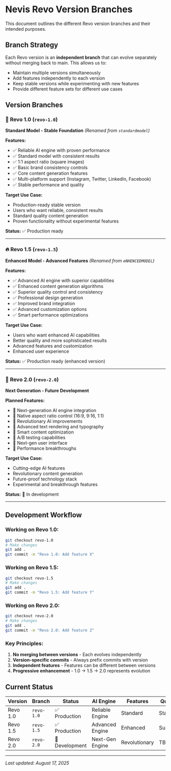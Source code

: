 # Nevis Revo Version Branches

This document outlines the different Revo version branches and their intended purposes.

## Branch Strategy

Each Revo version is an **independent branch** that can evolve separately without merging back to main. This allows us to:
- Maintain multiple versions simultaneously
- Add features independently to each version
- Keep stable versions while experimenting with new features
- Provide different feature sets for different use cases

## Version Branches

### 🚀 **Revo 1.0** (`revo-1.0`)
**Standard Model - Stable Foundation**
*(Renamed from `standardmodel`)*

**Features:**
- ✅ Reliable AI engine with proven performance
- ✅ Standard model with consistent results
- ✅ 1:1 aspect ratio (square images)
- ✅ Basic brand consistency controls
- ✅ Core content generation features
- ✅ Multi-platform support (Instagram, Twitter, LinkedIn, Facebook)
- ✅ Stable performance and quality

**Target Use Case:**
- Production-ready stable version
- Users who want reliable, consistent results
- Standard quality content generation
- Proven functionality without experimental features

**Status:** ✅ Production ready

---

### 🔥 **Revo 1.5** (`revo-1.5`)
**Enhanced Model - Advanced Features**
*(Renamed from `eNHENCEDMODEL`)*

**Features:**
- ✅ Advanced AI engine with superior capabilities
- ✅ Enhanced content generation algorithms
- ✅ Superior quality control and consistency
- ✅ Professional design generation
- ✅ Improved brand integration
- ✅ Advanced customization options
- ✅ Smart performance optimizations

**Target Use Case:**
- Users who want enhanced AI capabilities
- Better quality and more sophisticated results
- Advanced features and customization
- Enhanced user experience

**Status:** ✅ Production ready (enhanced version)

---

### 🌟 **Revo 2.0** (`revo-2.0`)
**Next Generation - Future Development**

**Planned Features:**
- 🔄 Next-generation AI engine integration
- 🔄 Native aspect ratio control (16:9, 9:16, 1:1)
- 🔄 Revolutionary AI improvements
- 🔄 Advanced text rendering and typography
- 🔄 Smart content optimization
- 🔄 A/B testing capabilities
- 🔄 Next-gen user interface
- 🔄 Performance breakthroughs

**Target Use Case:**
- Cutting-edge AI features
- Revolutionary content generation
- Future-proof technology stack
- Experimental and breakthrough features

**Status:** 🚧 In development

---

## Development Workflow

### Working on Revo 1.0:
```bash
git checkout revo-1.0
# Make changes
git add .
git commit -m "Revo 1.0: Add feature X"
```

### Working on Revo 1.5:
```bash
git checkout revo-1.5
# Make changes
git add .
git commit -m "Revo 1.5: Add feature Y"
```

### Working on Revo 2.0:
```bash
git checkout revo-2.0
# Make changes
git add .
git commit -m "Revo 2.0: Add feature Z"
```

### Key Principles:
1. **No merging between versions** - Each evolves independently
2. **Version-specific commits** - Always prefix commits with version
3. **Independent features** - Features can be different between versions
4. **Progressive enhancement** - 1.0 → 1.5 → 2.0 represents evolution

## Current Status

| Version | Branch | Status | AI Engine | Features | Quality |
|---------|--------|--------|-----------|----------|---------|
| Revo 1.0 | `revo-1.0` | ✅ Production | Reliable Engine | Standard | Stable |
| Revo 1.5 | `revo-1.5` | ✅ Production | Advanced Engine | Enhanced | Superior |
| Revo 2.0 | `revo-2.0` | 🚧 Development | Next-Gen Engine | Revolutionary | TBD |

---

*Last updated: August 17, 2025*
